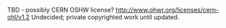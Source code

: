 TBD - possibly CERN OSHW license?
http://www.ohwr.org/licenses/cern-ohl/v1.2
Undecided; private copyrighted work until updated.
